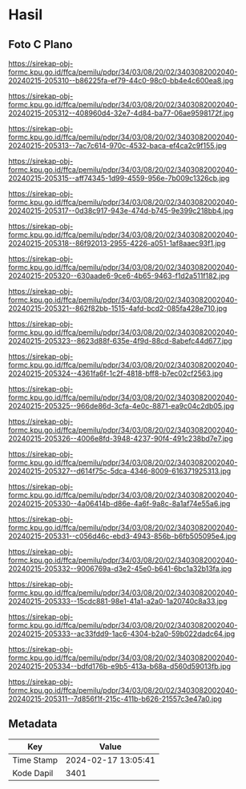 # Hasil

## Foto C Plano

https://sirekap-obj-formc.kpu.go.id/ffca/pemilu/pdpr/34/03/08/20/02/3403082002040-20240215-205310--b86225fa-ef79-44c0-98c0-bb4e4c600ea8.jpg

https://sirekap-obj-formc.kpu.go.id/ffca/pemilu/pdpr/34/03/08/20/02/3403082002040-20240215-205312--408960d4-32e7-4d84-ba77-06ae9598172f.jpg

https://sirekap-obj-formc.kpu.go.id/ffca/pemilu/pdpr/34/03/08/20/02/3403082002040-20240215-205313--7ac7c614-970c-4532-baca-ef4ca2c9f155.jpg

https://sirekap-obj-formc.kpu.go.id/ffca/pemilu/pdpr/34/03/08/20/02/3403082002040-20240215-205315--aff74345-1d99-4559-956e-7b009c1326cb.jpg

https://sirekap-obj-formc.kpu.go.id/ffca/pemilu/pdpr/34/03/08/20/02/3403082002040-20240215-205317--0d38c917-943e-474d-b745-9e399c218bb4.jpg

https://sirekap-obj-formc.kpu.go.id/ffca/pemilu/pdpr/34/03/08/20/02/3403082002040-20240215-205318--86f92013-2955-4226-a051-1af8aaec93f1.jpg

https://sirekap-obj-formc.kpu.go.id/ffca/pemilu/pdpr/34/03/08/20/02/3403082002040-20240215-205320--630aade6-9ce6-4b65-9463-f1d2a511f182.jpg

https://sirekap-obj-formc.kpu.go.id/ffca/pemilu/pdpr/34/03/08/20/02/3403082002040-20240215-205321--862f82bb-1515-4afd-bcd2-085fa428e710.jpg

https://sirekap-obj-formc.kpu.go.id/ffca/pemilu/pdpr/34/03/08/20/02/3403082002040-20240215-205323--8623d88f-635e-4f9d-88cd-8abefc44d677.jpg

https://sirekap-obj-formc.kpu.go.id/ffca/pemilu/pdpr/34/03/08/20/02/3403082002040-20240215-205324--4361fa6f-1c2f-4818-bff8-b7ec02cf2563.jpg

https://sirekap-obj-formc.kpu.go.id/ffca/pemilu/pdpr/34/03/08/20/02/3403082002040-20240215-205325--966de86d-3cfa-4e0c-8871-ea9c04c2db05.jpg

https://sirekap-obj-formc.kpu.go.id/ffca/pemilu/pdpr/34/03/08/20/02/3403082002040-20240215-205326--4006e8fd-3948-4237-90f4-491c238bd7e7.jpg

https://sirekap-obj-formc.kpu.go.id/ffca/pemilu/pdpr/34/03/08/20/02/3403082002040-20240215-205327--d614f75c-5dca-4346-8009-616371925313.jpg

https://sirekap-obj-formc.kpu.go.id/ffca/pemilu/pdpr/34/03/08/20/02/3403082002040-20240215-205330--4a06414b-d86e-4a6f-9a8c-8a1af74e55a6.jpg

https://sirekap-obj-formc.kpu.go.id/ffca/pemilu/pdpr/34/03/08/20/02/3403082002040-20240215-205331--c056d46c-ebd3-4943-856b-b6fb505095e4.jpg

https://sirekap-obj-formc.kpu.go.id/ffca/pemilu/pdpr/34/03/08/20/02/3403082002040-20240215-205332--9006769a-d3e2-45e0-b641-6bc1a32b13fa.jpg

https://sirekap-obj-formc.kpu.go.id/ffca/pemilu/pdpr/34/03/08/20/02/3403082002040-20240215-205333--15cdc881-98e1-41a1-a2a0-1a20740c8a33.jpg

https://sirekap-obj-formc.kpu.go.id/ffca/pemilu/pdpr/34/03/08/20/02/3403082002040-20240215-205333--ac33fdd9-1ac6-4304-b2a0-59b022dadc64.jpg

https://sirekap-obj-formc.kpu.go.id/ffca/pemilu/pdpr/34/03/08/20/02/3403082002040-20240215-205334--bdfd176b-e9b5-413a-b68a-d560d59013fb.jpg

https://sirekap-obj-formc.kpu.go.id/ffca/pemilu/pdpr/34/03/08/20/02/3403082002040-20240215-205311--7d856f1f-215c-411b-b626-21557c3e47a0.jpg


## Metadata

| Key        | Value               |
| ---------- | ------------------- |
| Time Stamp | 2024-02-17 13:05:41 |
| Kode Dapil | 3401                |



